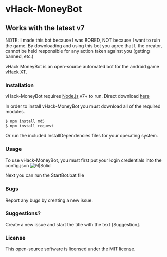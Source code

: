 # vHack-MoneyBot
## Works with the latest v7

NOTE: I made this bot because I was BORED, NOT because I want to ruin the game. By downloading and using this bot you agree that I, the creator, cannot be held responsible for any action taken against you (getting banned, etc.)

vHack MoneyBot is an open-source automated bot for the android game [vHack XT](https://play.google.com/store/apps/details?id=org.vhack.dev.vhack).

### Installation
vHack-MoneyBot requires [Node.js](https://nodejs.org/) v7+ to run. Direct download [here](https://nodejs.org/dist/v7.5.0/node-v7.5.0-x64.msi)

In order to install vHack-MoneyBot you must download all of the required modules.
```sh
$ npm install md5
$ npm install request
```
Or run the included InstallDependencies files for your operating system.

### Usage
To use vHack-MoneyBot, you must first put your login credentials into the config.json
![N|Solid](https://i.gyazo.com/d40e8ab9a4a5a36cee6325acd5a7a1d8.png)

Next you can run the StartBot.bat file

### Bugs
Report any bugs by creating a new issue.

### Suggestions?
Create a new issue and start the title with the text [Suggestion].

### License
This open-source software is licensed under the MIT license.
